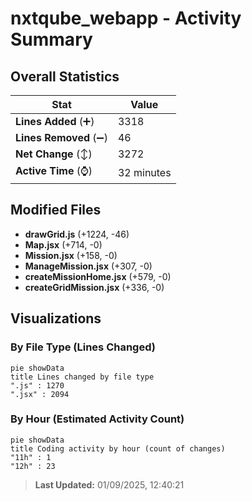 # nxtqube_webapp - Activity Summary 

## Overall Statistics

| Stat                   | Value                                                             |
| ---------------------- | ----------------------------------------------------------------- |
| **Lines Added** (➕)   | 3318                                          |
| **Lines Removed** (➖) | 46                                        |
| **Net Change** (↕)    | 3272                |
| **Active Time** (⌚)   | 32 minutes |


## Modified Files
- **drawGrid.js** (+1224, -46)
- **Map.jsx** (+714, -0)
- **Mission.jsx** (+158, -0)
- **ManageMission.jsx** (+307, -0)
- **createMissionHome.jsx** (+579, -0)
- **createGridMission.jsx** (+336, -0)

## Visualizations

### By File Type (Lines Changed)

```mermaid
pie showData
title Lines changed by file type
".js" : 1270
".jsx" : 2094
```

### By Hour (Estimated Activity Count)

```mermaid
pie showData
title Coding activity by hour (count of changes)
"11h" : 1
"12h" : 23
```


> **Last Updated:** 01/09/2025, 12:40:21